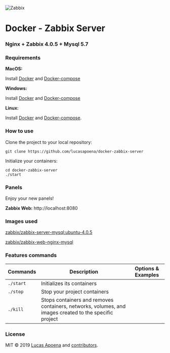 ![Zabbix](https://assets.zabbix.com/img/logo/zabbix_logo_500x131.png)

# Docker - Zabbix Server 

### Nginx + Zabbix 4.0.5 + Mysql 5.7

### Requirements

**MacOS:**

Install [Docker](https://docs.docker.com/docker-for-mac/install/) and [Docker-compose](https://docs.docker.com/compose/install/#install-compose)

**Windows:**

Install [Docker](https://docs.docker.com/docker-for-windows/install/) and [Docker-compose](https://docs.docker.com/compose/install/#install-compose)

**Linux:**

Install [Docker](https://docs.docker.com/engine/installation/linux/docker-ce/ubuntu/) and [Docker-compose](https://docs.docker.com/compose/install/#install-compose).

### How to use

Clone the project to your local repository:

```
git clone https://github.com/lucasapoena/docker-zabbix-server
```

Initialize your containers:

```
cd docker-zabbix-server
./start
```

### Panels

Enjoy your new panels!

**Zabbix Web:** http://localhost:8080

### Images used
[zabbix/zabbix-server-mysql:ubuntu-4.0.5](https://hub.docker.com/r/zabbix/zabbix-server-mysql)

[zabbix/zabbix-web-nginx-mysql](https://hub.docker.com/r/zabbix/zabbix-web-nginx-mysql)

### Features commands

| Commands  | Description  | Options & Examples |
|---|---|---|
| `./start`  | Initializes its containers  | |
| `./stop`  | Stop your project containers  | |
| `./kill`  | Stops containers and removes containers, networks, volumes, and images created to the specific project  | |

### License

MIT © 2019 [Lucas Apoena](https://github.com/lucasapoena/) and [contributors](https://github.com/lucasapoena/zabbix-server-docker/graphs/contributors).
